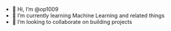 - 👋 Hi, I’m @op1009
- 🌱 I’m currently learning Machine Learning and related things 
- 🤝 I’m looking to collaborate on building projects

<!---
op1009/op1009 is a ✨ special ✨ repository because its `README.md` (this file) appears on your GitHub profile.
You can click the Preview link to take a look at your changes.
--->
